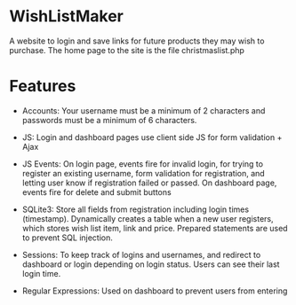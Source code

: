 # WishListMaker
A website to login and save links for future products they may wish to purchase. The home page to the site is the file christmaslist.php


# Features

* Accounts: Your username must be a minimum of 2 characters and passwords must be a minimum of 6 characters.

* JS: Login and dashboard pages use client side JS for form
validation + Ajax

* JS Events: On login page, events fire for invalid
login, for trying to register an existing username,
form validation for registration, and letting user
know if registration failed or passed. On
dashboard page, events fire for delete and submit
buttons

* SQLite3: Store all fields from registration
including login times (timestamp). Dynamically
creates a table when a new user registers, which
stores wish list item, link and price. Prepared
statements are used to prevent SQL injection.

* Sessions: To keep track of logins and usernames,
and redirect to dashboard or login depending on
login status. Users can see their last login time.

* Regular Expressions: Used on dashboard to
prevent users from entering <script> tags or html
tags in the item field.
